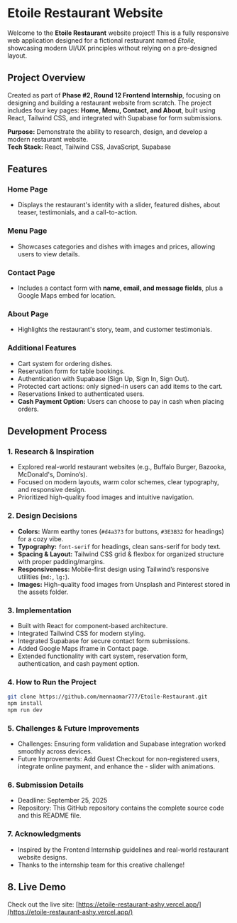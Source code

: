 # Etoile Restaurant Website

Welcome to the **Etoile Restaurant** website project! This is a fully responsive web application designed for a fictional restaurant named _Etoile_, showcasing modern UI/UX principles without relying on a pre-designed layout.

## Project Overview

Created as part of **Phase #2, Round 12 Frontend Internship**, focusing on designing and building a restaurant website from scratch. The project includes four key pages: **Home, Menu, Contact, and About**, built using React, Tailwind CSS, and integrated with Supabase for form submissions.

**Purpose:** Demonstrate the ability to research, design, and develop a modern restaurant website.  
**Tech Stack:** React, Tailwind CSS, JavaScript, Supabase

## Features

### Home Page

- Displays the restaurant's identity with a slider, featured dishes, about teaser, testimonials, and a call-to-action.

### Menu Page

- Showcases categories and dishes with images and prices, allowing users to view details.

### Contact Page

- Includes a contact form with **name, email, and message fields**, plus a Google Maps embed for location.

### About Page

- Highlights the restaurant's story, team, and customer testimonials.

### Additional Features

- Cart system for ordering dishes.
- Reservation form for table bookings.
- Authentication with Supabase (Sign Up, Sign In, Sign Out).
- Protected cart actions: only signed-in users can add items to the cart.
- Reservations linked to authenticated users.
- **Cash Payment Option:** Users can choose to pay in cash when placing orders.

## Development Process

### 1. Research & Inspiration

- Explored real-world restaurant websites (e.g., Buffalo Burger, Bazooka, McDonald's, Domino’s).
- Focused on modern layouts, warm color schemes, clear typography, and responsive design.
- Prioritized high-quality food images and intuitive navigation.

### 2. Design Decisions

- **Colors:** Warm earthy tones (`#d4a373` for buttons, `#3E3B32` for headings) for a cozy vibe.
- **Typography:** `font-serif` for headings, clean sans-serif for body text.
- **Spacing & Layout:** Tailwind CSS grid & flexbox for organized structure with proper padding/margins.
- **Responsiveness:** Mobile-first design using Tailwind’s responsive utilities (`md:`, `lg:`).
- **Images:** High-quality food images from Unsplash and Pinterest stored in the assets folder.

### 3. Implementation

- Built with React for component-based architecture.
- Integrated Tailwind CSS for modern styling.
- Integrated Supabase for secure contact form submissions.
- Added Google Maps iframe in Contact page.
- Extended functionality with cart system, reservation form, authentication, and cash payment option.

### 4. How to Run the Project

```bash
git clone https://github.com/mennaomar777/Etoile-Restaurant.git
npm install
npm run dev
```

### 5. Challenges & Future Improvements

- Challenges: Ensuring form validation and Supabase integration worked smoothly across devices.
- Future Improvements: Add Guest Checkout for non-registered users, integrate online payment, and enhance the - slider with animations.

### 6. Submission Details

- Deadline: September 25, 2025
- Repository: This GitHub repository contains the complete source code and this README file.

### 7. Acknowledgments

- Inspired by the Frontend Internship guidelines and real-world restaurant website designs.
- Thanks to the internship team for this creative challenge!

## 8. Live Demo

Check out the live site: [https://etoile-restaurant-ashy.vercel.app/](https://etoile-restaurant-ashy.vercel.app/)
